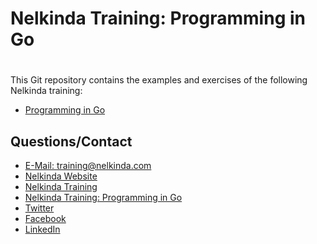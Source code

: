 # Nelkinda Training: Programming in Go
#
This Git repository contains the examples and exercises of the following Nelkinda training:
* [Programming in Go](http://nelkinda.com/training/Golang)

## Questions/Contact
* [E-Mail: training@nelkinda.com](mailto:training@nelkinda.com)
* [Nelkinda Website](http://nelkinda.com/)
* [Nelkinda Training](http://nelkinda.com/training/)
* [Nelkinda Training: Programming in Go](http://nelkinda.com/training/Golang)
* [Twitter](https://twitter.com/nelkinda)
* [Facebook](https://www.facebook.com/nelkinda/)
* [LinkedIn](https://www.linkedin.com/company/nelkinda/)
